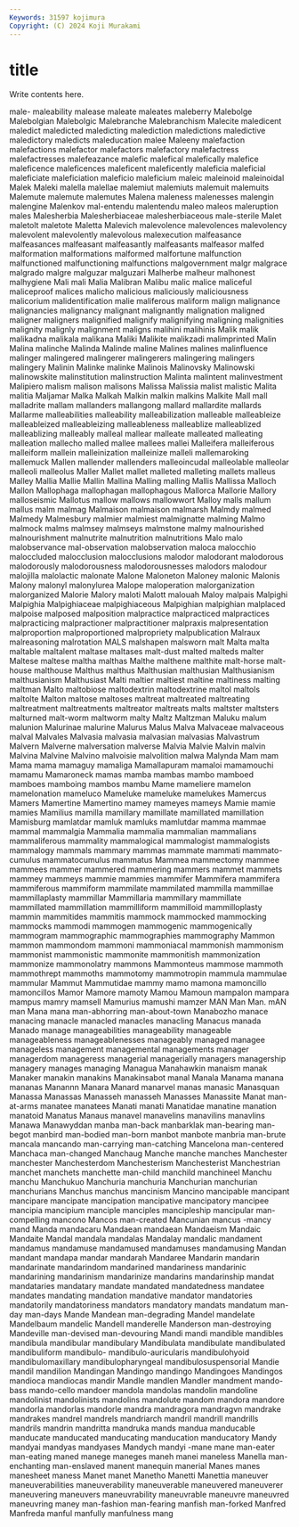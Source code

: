 ```yaml
---
Keywords: 31597 kojimura
Copyright: (C) 2024 Koji Murakami
---
```


# title

Write contents here.



 male- maleability malease maleate maleates
maleberry Malebolge Malebolgian Malebolgic Malebranche Malebranchism Malecite maledicent maledict maledicted
maledicting malediction maledictions maledictive maledictory maledicts maleducation malee Maleeny malefaction
malefactions malefactor malefactors malefactory malefactress malefactresses malefeazance malefic malefical malefically
malefice maleficence maleficences maleficent maleficently maleficia maleficial maleficiate maleficiation maleficio
maleficium maleic maleinoid maleinoidal Malek Maleki malella malellae malemiut malemiuts
malemuit malemuits Malemute malemute malemutes Malena maleness malenesses malengin malengine
Malenkov mal-entendu malentendu maleo maleos maleruption males Malesherbia Malesherbiaceae malesherbiaceous
male-sterile Malet maletolt maletote Maletta Malevich malevolence malevolences malevolency malevolent
malevolently malevolous malexecution malfeasance malfeasances malfeasant malfeasantly malfeasants malfeasor malfed
malformation malformations malformed malfortune malfunction malfunctioned malfunctioning malfunctions malgovernment malgr
malgrace malgrado malgre malguzar malguzari Malherbe malheur malhonest malhygiene Mali
mali Malia Malibran Malibu malic malice maliceful maliceproof malices malicho
malicious maliciously maliciousness malicorium malidentification malie maliferous maliform malign malignance
malignancies malignancy malignant malignantly malignation maligned maligner maligners malignified malignify
malignifying maligning malignities malignity malignly malignment maligns malihini malihinis Malik
malik malikadna malikala malikana Maliki Malikite malikzadi malimprinted Malin Malina
malinche Malinda Malinde maline Malines malines malinfluence malinger malingered malingerer
malingerers malingering malingers malingery Malinin Malinke malinke Malinois Malinovsky Malinowski
malinowskite malinstitution malinstruction Malinta malintent malinvestment Malipiero malism malison malisons
Malissa Malissia malist malistic Malita malitia Maljamar Malka Malkah Malkin
malkin malkins Malkite Mall mall malladrite mallam mallanders mallangong mallard
mallardite mallards Mallarme malleabilities malleability malleabilization malleable malleableize malleableized malleableizing
malleableness malleablize malleablized malleablizing malleably malleal mallear malleate malleated malleating
malleation mallecho malled mallee mallees mallei Malleifera malleiferous malleiform mallein
malleinization malleinize malleli mallemaroking mallemuck Mallen mallender mallenders malleoincudal malleolable
malleolar malleoli malleolus Maller Mallet mallet malleted malleting mallets malleus
Malley Mallia Mallie Mallin Mallina Malling malling Mallis Mallissa Malloch
Mallon Mallophaga mallophagan mallophagous Mallorca Mallorie Mallory malloseismic Mallotus mallow
mallows mallowwort Malloy malls mallum mallus malm malmag Malmaison malmaison
malmarsh Malmdy malmed Malmedy Malmesbury malmier malmiest malmignatte malming Malmo
malmock malms malmsey malmseys malmstone malmy malnourished malnourishment malnutrite malnutrition
malnutritions Malo malo malobservance mal-observation malobservation maloca malocchio maloccluded malocclusion
malocclusions malodor malodorant malodorous malodorously malodorousness malodorousnesses malodors malodour malojilla
malolactic malonate Malone Maloneton Maloney malonic Malonis Malony malonyl malonylurea
Malope maloperation malorganization malorganized Malorie Malory maloti Malott malouah Maloy
malpais Malpighi Malpighia Malpighiaceae malpighiaceous Malpighian malpighian malplaced malpoise malposed
malposition malpractice malpracticed malpractices malpracticing malpractioner malpractitioner malpraxis malpresentation malproportion
malproportioned malpropriety malpublication Malraux malreasoning malrotation MALS malshapen malsworn malt
Malta malta maltable maltalent maltase maltases malt-dust malted malteds malter
Maltese maltese maltha malthas Malthe malthene malthite malt-horse malt-house malthouse
Malthus malthus Malthusian malthusian Malthusianism malthusianism Malthusiast Malti maltier maltiest
maltine maltiness malting maltman Malto maltobiose maltodextrin maltodextrine maltol maltols
maltolte Malton maltose maltoses maltreat maltreated maltreating maltreatment maltreatments maltreator
maltreats malts maltster maltsters malturned malt-worm maltworm malty Maltz Maltzman
Maluku malum malunion Malurinae malurine Malurus Malus Malva Malvaceae malvaceous
malval Malvales Malvasia malvasia malvasian malvasias Malvastrum Malvern Malverne malversation
malverse Malvia Malvie Malvin malvin Malvina Malvine Malvino malvoisie malvolition
malwa Malynda Mam mam Mama mama mamaguy mamaliga Mamallapuram mamaloi
mamamouchi mamamu Mamaroneck mamas mamba mambas mambo mamboed mamboes mamboing
mambos mambu Mame mameliere mamelon mamelonation mameluco Mameluke mameluke mamelukes
Mamercus Mamers Mamertine Mamertino mamey mameyes mameys Mamie mamie mamies
Mamilius mamilla mamillary mamillate mamillated mamillation Mamisburg mamlatdar mamluk mamluks
mamlutdar mamma mammae mammal mammalgia Mammalia mammalia mammalian mammalians mammaliferous
mammality mammalogical mammalogist mammalogists mammalogy mammals mammary mammas mammate mammati
mammato-cumulus mammatocumulus mammatus Mammea mammectomy mammee mammees mammer mammered mammering
mammers mammet mammets mammey mammeys mammie mammies mammifer Mammifera mammifera
mammiferous mammiform mammilate mammilated mammilla mammillae mammillaplasty mammillar Mammillaria mammillary
mammillate mammillated mammillation mammilliform mammilloid mammilloplasty mammin mammitides mammitis mammock
mammocked mammocking mammocks mammodi mammogen mammogenic mammogenically mammogram mammographic mammographies
mammography Mammon mammon mammondom mammoni mammoniacal mammonish mammonism mammonist mammonistic
mammonite mammonitish mammonization mammonize mammonolatry mammons Mammonteus mammose mammoth mammothrept
mammoths mammotomy mammotropin mammula mammulae mammular Mammut Mammutidae mammy mamo
mamona mamoncillo mamoncillos Mamor Mamore mamoty Mamou Mamoun mampalon mampara
mampus mamry mamsell Mamurius mamushi mamzer MAN Man Man. mAN
man Mana mana man-abhorring man-about-town Manabozho manace manacing manacle manacled
manacles manacling Manacus manada Manado manage manageabilities manageability manageable manageableness
manageablenesses manageably managed managee manageless management managemental managements manager managerdom
manageress managerial managerially managers managership managery manages managing Managua Manahawkin
manaism manak Manaker manakin manakins Manakinsabot manal Manala Manama manana
mananas Manannn Manara Manard manarvel manas manasic Manasquan Manassa Manassas
Manasseh manasseh Manasses Manassite Manat man-at-arms manatee manatees Manati manati
Manatidae manatine manation manatoid Manatus Manaus manavel manavelins manavilins manavlins
Manawa Manawyddan manba man-back manbarklak man-bearing man-begot manbird man-bodied man-born
manbot manbote manbria man-brute mancala mancando man-carrying man-catching Mancelona man-centered
Manchaca man-changed Manchaug Manche manche manches Manchester manchester Manchesterdom Manchesterism
Manchesterist Manchestrian manchet manchets manchette man-child manchild manchineel Manchu manchu
Manchukuo Manchuria manchuria Manchurian manchurian manchurians Manchus manchus mancinism Mancino
mancipable mancipant mancipare mancipate mancipation mancipative mancipatory mancipee mancipia mancipium
manciple manciples mancipleship mancipular man-compelling mancono Mancos man-created Mancunian mancus
-mancy mand Manda mandacaru Mandaean mandaean Mandaeism Mandaic Mandaite Mandal
mandala mandalas Mandalay mandalic mandament mandamus mandamuse mandamused mandamuses mandamusing
Mandan mandant mandapa mandar mandarah Mandaree Mandarin mandarin mandarinate mandarindom
mandarined mandariness mandarinic mandarining mandarinism mandarinize mandarins mandarinship mandat mandataries
mandatary mandate mandated mandatedness mandatee mandates mandating mandation mandative mandator
mandatories mandatorily mandatoriness mandators mandatory mandats mandatum man-day man-days Mande
Mandean man-degrading Mandel mandelate Mandelbaum mandelic Mandell manderelle Manderson man-destroying
Mandeville man-devised man-devouring Mandi mandi mandible mandibles mandibula mandibular mandibulary
Mandibulata mandibulate mandibulated mandibuliform mandibulo- mandibulo-auricularis mandibulohyoid mandibulomaxillary mandibulopharyngeal mandibulosuspensorial
Mandie mandil mandilion Mandingan Mandingo mandingo Mandingoes Mandingos mandioca mandiocas
mandir Mandle mandlen Mandler mandment mando-bass mando-cello mandoer mandola mandolas
mandolin mandoline mandolinist mandolinists mandolins mandolute mandom mandora mandore mandorla
mandorlas mandorle mandra mandragora mandragvn mandrake mandrakes mandrel mandrels mandriarch
mandril mandrill mandrills mandrils mandrin mandritta mandruka mands mandua manducable
manducate manducated manducating manducation manducatory Mandy mandyai mandyas mandyases Mandych
mandyi -mane mane man-eater man-eating maned manege maneges maneh manei
maneless Manella man-enchanting man-enslaved manent manequin manerial Manes manes manesheet
maness Manet manet Manetho Manetti Manettia maneuver maneuverabilities maneuverability maneuverable
maneuvered maneuverer maneuvering maneuvers maneuvrability maneuvrable maneuvre maneuvred maneuvring maney
man-fashion man-fearing manfish man-forked Manfred Manfreda manful manfully manfulness mang
